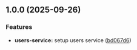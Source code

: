 ## 1.0.0 (2025-09-26)

### Features

* **users-service:** setup users service ([bd067d6](https://github.com/EvenToNight/EvenToNight/commit/bd067d6a3d1d9238fb0a56f615b6dd9bbb171572))
